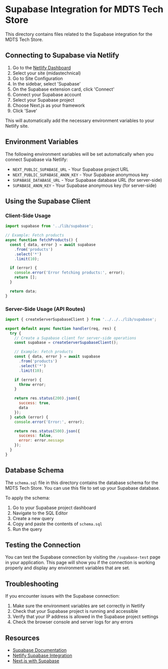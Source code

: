 # Supabase Integration for MDTS Tech Store

This directory contains files related to the Supabase integration for the MDTS Tech Store.

## Connecting to Supabase via Netlify

1. Go to the [Netlify Dashboard](https://app.netlify.com/)
2. Select your site (midastechnical)
3. Go to Site Configuration
4. In the sidebar, select 'Supabase'
5. On the Supabase extension card, click 'Connect'
6. Connect your Supabase account
7. Select your Supabase project
8. Choose Next.js as your framework
9. Click 'Save'

This will automatically add the necessary environment variables to your Netlify site.

## Environment Variables

The following environment variables will be set automatically when you connect Supabase via Netlify:

- `NEXT_PUBLIC_SUPABASE_URL` - Your Supabase project URL
- `NEXT_PUBLIC_SUPABASE_ANON_KEY` - Your Supabase anonymous key
- `SUPABASE_DATABASE_URL` - Your Supabase database URL (for server-side)
- `SUPABASE_ANON_KEY` - Your Supabase anonymous key (for server-side)

## Using the Supabase Client

### Client-Side Usage

```javascript
import supabase from '../lib/supabase';

// Example: Fetch products
async function fetchProducts() {
  const { data, error } = await supabase
    .from('products')
    .select('*')
    .limit(10);

  if (error) {
    console.error('Error fetching products:', error);
    return [];
  }

  return data;
}
```

### Server-Side Usage (API Routes)

```javascript
import { createServerSupabaseClient } from '../../../lib/supabase';

export default async function handler(req, res) {
  try {
    // Create a Supabase client for server-side operations
    const supabase = createServerSupabaseClient();

    // Example: Fetch products
    const { data, error } = await supabase
      .from('products')
      .select('*')
      .limit(10);

    if (error) {
      throw error;
    }

    return res.status(200).json({
      success: true,
      data
    });
  } catch (error) {
    console.error('Error:', error);

    return res.status(500).json({
      success: false,
      error: error.message
    });
  }
}
```

## Database Schema

The `schema.sql` file in this directory contains the database schema for the MDTS Tech Store. You can use this file to set up your Supabase database.

To apply the schema:

1. Go to your Supabase project dashboard
2. Navigate to the SQL Editor
3. Create a new query
4. Copy and paste the contents of `schema.sql`
5. Run the query

## Testing the Connection

You can test the Supabase connection by visiting the `/supabase-test` page in your application. This page will show you if the connection is working properly and display any environment variables that are set.

## Troubleshooting

If you encounter issues with the Supabase connection:

1. Make sure the environment variables are set correctly in Netlify
2. Check that your Supabase project is running and accessible
3. Verify that your IP address is allowed in the Supabase project settings
4. Check the browser console and server logs for any errors

## Resources

- [Supabase Documentation](https://supabase.io/docs)
- [Netlify Supabase Integration](https://docs.netlify.com/integrations/supabase/)
- [Next.js with Supabase](https://supabase.io/docs/guides/with-nextjs)
